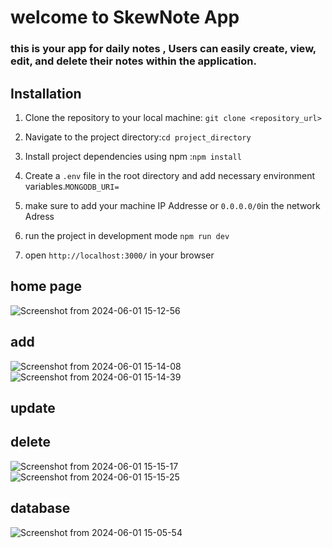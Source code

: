 # welcome to SkewNote App
### this is your app for daily notes , Users can easily create, view, edit, and delete their notes within the application.

## Installation
1. Clone the repository to your local machine:  `git clone <repository_url>`

2. Navigate to the project directory:`cd project_directory`

3. Install project dependencies using npm :`npm install`
4.  Create a `.env` file in the root directory and add necessary environment variables.`MONGODB_URI=`
5. make sure to add your machine IP Addresse or `0.0.0.0/0`in the network Adress 
6. run the project in development mode `npm run dev`
7. open `http://localhost:3000/` in your browser

## home page
![Screenshot from 2024-06-01 15-12-56](https://github.com/Hasanelmestrah/NextJsNoteApp/assets/116690334/9f9178ce-cc33-4786-9c4c-c06184896e6e)


## add
![Screenshot from 2024-06-01 15-14-08](https://github.com/Hasanelmestrah/NextJsNoteApp/assets/116690334/3d09756d-840d-4a1e-b0ca-f4cb22f06d49)
![Screenshot from 2024-06-01 15-14-39](https://github.com/Hasanelmestrah/NextJsNoteApp/assets/116690334/27b23627-ccdf-4902-88c3-7deb92862e7b)

## update


## delete
![Screenshot from 2024-06-01 15-15-17](https://github.com/Hasanelmestrah/NextJsNoteApp/assets/116690334/2740fd22-fa5d-43a5-afb1-dd34bf8b3a0e)
![Screenshot from 2024-06-01 15-15-25](https://github.com/Hasanelmestrah/NextJsNoteApp/assets/116690334/6a36b993-7939-4193-a678-ed6637ce7493)


## database
![Screenshot from 2024-06-01 15-05-54](https://github.com/Hasanelmestrah/NextJsNoteApp/assets/116690334/4d29d097-c5b6-4c18-bb31-5aa9a4756f5c)



